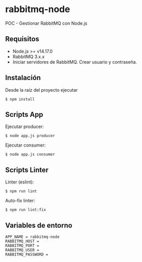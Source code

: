 # rabbitmq-node

POC - Gestionar RabbitMQ con Node.js

## Requisitos

- Node.js >= v14.17.0
- RabbitMQ 3.x.x
- Iniciar servidores de RabbitMQ. Crear usuario y contraseña.

## Instalación

Desde la raíz del proyecto ejecutar

```
$ npm install
```

## Scripts App

Ejecutar producer:

```
$ node app.js producer
```

Ejecutar consumer:

```
$ node app.js consumer
```

## Scripts Linter

Linter (eslint):

```
$ npm run lint
```

Auto-fix linter:

```
$ npm run lint:fix
```


## Variables de entorno

```
APP_NAME = rabbitmq-node
RABBITMQ_HOST =
RABBITMQ_PORT =
RABBITMQ_USER =
RABBITMQ_PASSWORD =
```
